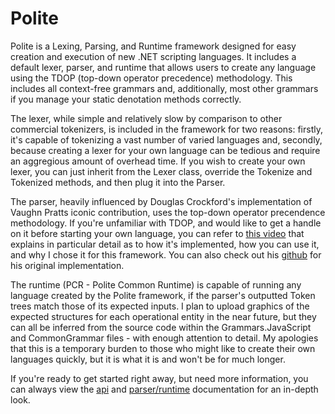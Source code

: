 # Polite
Polite is a Lexing, Parsing, and Runtime framework designed for easy creation and execution of new .NET scripting languages. It includes a default lexer, parser, and runtime that allows users to create any language using the TDOP (top-down operator precedence) methodology. This includes all context-free grammars and, additionally, most other grammars if you manage your static denotation methods correctly.

The lexer, while simple and relatively slow by comparison to other commercial tokenizers, is included in the framework for two reasons: firstly, it's capable of tokenizing a vast number of varied languages and, secondly, because creating a lexer for your own language can be tedious and require an aggregious amount of overhead time. If you wish to create your own lexer, you can just inherit from the Lexer class, override the Tokenize and Tokenized methods, and then plug it into the Parser.

The parser, heavily influenced by Douglas Crockford's implementation of Vaughn Pratts iconic contribution, uses the top-down operator precendence methodology. If you're unfamiliar with TDOP, and would like to get a handle on it before starting your own language, you can refer to [this video](https://youtu.be/Nlqv6NtBXcA) that explains in particular detail as to how it's implemented, how you can use it, and why I chose it for this framework. You can also check out his [github](https://github.com/douglascrockford/TDOP) for his original implementation.

The runtime (PCR - Polite Common Runtime) is capable of running any language created by the Polite framework, if the parser's outputted Token trees match those of its expected inputs. I plan to upload graphics of the expected structures for each operational entity in the near future, but they can all be inferred from the source code within the Grammars.JavaScript and CommonGrammar files - with enough attention to detail. My apologies that this is a temporary burden to those who might like to create their own languages quickly, but it is what it is and won't be for much longer.

If you're ready to get started right away, but need more information, you can always view the [api](https://trevorghseay.github.io/Polite/Documentation/api/Polite.CommonGrammar.html) and [parser/runtime](https://github.com/TrevorGHSeay/Polite/tree/master/Documentation/Parser%20Structure%20Diagrams) documentation for an in-depth look.
